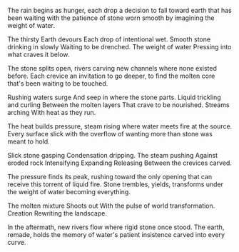The rain begins as hunger,
each drop a decision to fall
toward earth that has been waiting
with the patience of stone
worn smooth by imagining
the weight of water.

The thirsty Earth devours
Each drop of intentional wet.
Smooth stone drinking in slowly
Waiting to be drenched.
The weight of water
Pressing into what craves it below.

The stone splits open,
rivers carving new channels
where none existed before.
Each crevice an invitation
to go deeper, to find
the molten core that's been
waiting to be touched.

Rushing waters surge
And seep in where the stone parts.
Liquid trickling and curling
Between the molten layers 
That crave to be nourished. 
Streams arching
With heat as they run.

The heat builds pressure,
steam rising where water
meets fire at the source.
Every surface slick
with the overflow
of wanting more
than stone was meant to hold.

Slick stone gasping
Condensation dripping.
The steam pushing
Against eroded rock
Intensifying
Expanding 
Releasing 
Between the crevices carved. 

The pressure finds its peak,
rushing toward the only
opening that can receive
this torrent of liquid fire.
Stone trembles, yields,
transforms under the weight
of water becoming everything.

The molten mixture
Shoots out 
With the pulse 
of world transformation.
Creation
Rewriting the landscape.

In the aftermath,
new rivers flow
where rigid stone once stood.
The earth, remade,
holds the memory
of water's patient insistence
carved into every curve.
